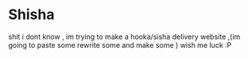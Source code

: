 # Shisha
shit i dont know , im trying to make a hooka/sisha delivery website ,(im going to paste some rewrite some and make some ) wish me luck :P 
